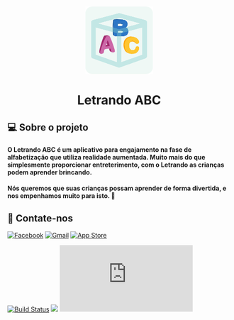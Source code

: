 <div align="center">
    <img src="https://github.com/TeamLetrando/Letrando/blob/develop/Letrando/Letrando/Shared/Assets.xcassets/AppIcon.appiconset/152.png" </img> 
</div>

<h1 align="center"> Letrando ABC </h1>

<p> 

## :computer: Sobre o projeto </p>

#### O Letrando ABC é um aplicativo para engajamento na fase de alfabetização que utiliza **realidade aumentada**. Muito mais do que simplesmente proporcionar entreterimento, com o Letrando as crianças podem aprender brincando.

#### Nós queremos que suas crianças possam aprender de forma divertida, e nos empenhamos muito para isto. :dog:

## :rocket: Contate-nos

[![Facebook](https://img.shields.io/badge/Facebook-%231877F2.svg?style=for-the-badge&logo=Facebook&logoColor=white)](https://www.facebook.com/LetrandoABC/?ref=pages_you_manage) [![Gmail](https://img.shields.io/badge/Gmail-D14836?style=for-the-badge&logo=gmail&logoColor=white)](letrandoabc@gmail.com) [![App Store](https://img.shields.io/badge/App_Store-0D96F6?style=for-the-badge&logo=app-store&logoColor=white)](https://apps.apple.com/co/app/letrando-abc/id1542220302)


[![Build Status](https://img.shields.io/appveyor/ci/thiagoloureiro/netcore-jwt-integrator-extension/master.svg)](https://ci.appveyor.com/project/thiagoloureiro/netcore-jwt-integrator-extension) ![](https://img.shields.io/appveyor/tests/thiagoloureiro/dapper-crud-extension.svg)  [![GitHub latest commit](https://badgen.net/github/last-commit/Naereen/Strapdown.js)](https://GitHub.com/Naereen/StrapDown.js/commit/)
